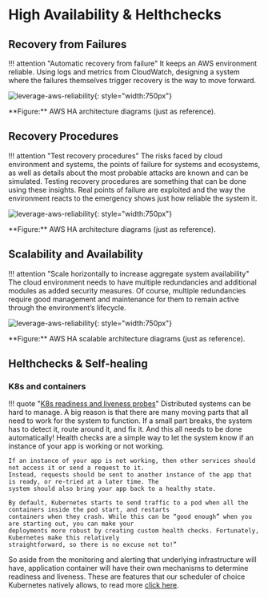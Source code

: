 # High Availability & Helthchecks 

## Recovery from Failures 

!!! attention "Automatic recovery from failure" 
    It keeps an AWS environment reliable. Using logs and metrics from CloudWatch, designing a system where the failures
    themselves trigger recovery is the way to move forward.

![leverage-aws-reliability](../../assets/images/diagrams/aws-reliability-ha-recovery-failure.png "Leverage"){: style="width:750px"}
<figcaption>**Figure:** AWS HA architecture diagrams (just as reference).</figcaption>

## Recovery Procedures 

!!! attention "Test recovery procedures" 
    The risks faced by cloud environment and systems, the points of failure for systems and ecosystems, as well as
    details about the most probable attacks are known and can be simulated. Testing recovery procedures are something
    that can be done using these insights. Real points of failure are exploited and the way the environment reacts to
    the emergency shows just how reliable the system it.

![leverage-aws-reliability](../../assets/images/diagrams/aws-reliability-ha-recovery-procs.png "Leverage"){: style="width:750px"}
<figcaption>**Figure:** AWS HA architecture diagrams (just as reference).</figcaption>

## Scalability and Availability

!!! attention "Scale horizontally to increase aggregate system availability" 
    The cloud environment needs to have multiple redundancies and additional modules as added security
    measures. Of course, multiple redundancies require good management and maintenance for them to remain active through
    the environment’s lifecycle.

![leverage-aws-reliability](../../assets/images/diagrams/aws-reliability-ha-recovery-scaling.png "Leverage"){: style="width:750px"}
<figcaption>**Figure:** AWS HA scalable architecture diagrams (just as reference).</figcaption>

## Helthchecks & Self-healing

### K8s and containers

!!! quote "[K8s readiness and liveness probes](https://cloud.google.com/health-checks-with-readiness-and-liveness-probes)"
    Distributed systems can be hard to manage. A big reason is that there are many moving parts that all need to work
    for the system to function. If a small part breaks, the system has to detect it, route around it, and fix it. 
    And this all needs to be done automatically!
    Health checks are a simple way to let the system know if an instance of your app is working or not working. 
    
    If an instance of your app is not working, then other services should not access it or send a request to it. 
    Instead, requests should be sent to another instance of the app that is ready, or re-tried at a later time. The 
    system should also bring your app back to a healthy state.
    
    By default, Kubernetes starts to send traffic to a pod when all the containers inside the pod start, and restarts
    containers when they crash. While this can be “good enough” when you are starting out, you can make your
    deployments more robust by creating custom health checks. Fortunately, Kubernetes make this relatively
    straightforward, so there is no excuse not to!”    
 
 So aside from the monitoring and alerting that underlying infrastructure will have, application container will have 
 their own mechanisms to determine readiness and liveness. These are features that our scheduler of choice Kubernetes
 natively allows, to read more [click here](https://kubernetes.io/docs/tasks/configure-pod-container/configure-liveness-readiness-probes/).